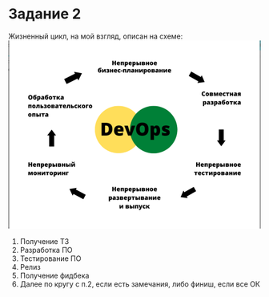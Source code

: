 # Задание 2
Жизненный цикл, на мой взгляд, описан на схеме:
![img_4.png](img_4.png)

1. Получение ТЗ
2. Разработка ПО
3. Тестирование ПО
4. Релиз
5. Получение фидбека
6. Далее по кругу с п.2, если есть замечания, либо финиш, если все ОК